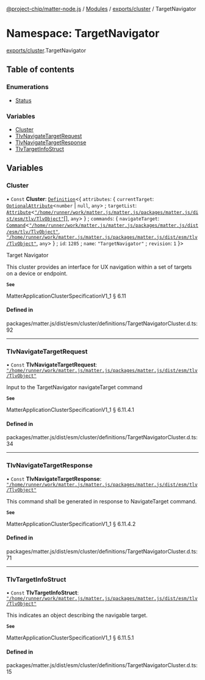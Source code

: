 [@project-chip/matter-node.js](../README.md) / [Modules](../modules.md) / [exports/cluster](exports_cluster.md) / TargetNavigator

# Namespace: TargetNavigator

[exports/cluster](exports_cluster.md).TargetNavigator

## Table of contents

### Enumerations

- [Status](../enums/exports_cluster.TargetNavigator.Status.md)

### Variables

- [Cluster](exports_cluster.TargetNavigator.md#cluster)
- [TlvNavigateTargetRequest](exports_cluster.TargetNavigator.md#tlvnavigatetargetrequest)
- [TlvNavigateTargetResponse](exports_cluster.TargetNavigator.md#tlvnavigatetargetresponse)
- [TlvTargetInfoStruct](exports_cluster.TargetNavigator.md#tlvtargetinfostruct)

## Variables

### Cluster

• `Const` **Cluster**: [`Definition`](exports_cluster.ClusterFactory.md#definition)\<\{ `attributes`: \{ `currentTarget`: [`OptionalAttribute`](exports_cluster.md#optionalattribute)\<`number` \| ``null``, `any`\> ; `targetList`: [`Attribute`](exports_cluster.md#attribute)\<[`"/home/runner/work/matter.js/matter.js/packages/matter.js/dist/esm/tlv/TlvObject"`](export._internal_.__home_runner_work_matter_js_matter_js_packages_matter_js_dist_esm_tlv_TlvObject_.md)[], `any`\>  } ; `commands`: \{ `navigateTarget`: [`Command`](exports_cluster.md#command)\<[`"/home/runner/work/matter.js/matter.js/packages/matter.js/dist/esm/tlv/TlvObject"`](export._internal_.__home_runner_work_matter_js_matter_js_packages_matter_js_dist_esm_tlv_TlvObject_.md), [`"/home/runner/work/matter.js/matter.js/packages/matter.js/dist/esm/tlv/TlvObject"`](export._internal_.__home_runner_work_matter_js_matter_js_packages_matter_js_dist_esm_tlv_TlvObject_.md), `any`\>  } ; `id`: ``1285`` ; `name`: ``"TargetNavigator"`` ; `revision`: ``1``  }\>

Target Navigator

This cluster provides an interface for UX navigation within a set of targets on a device or endpoint.

**`See`**

MatterApplicationClusterSpecificationV1_1 § 6.11

#### Defined in

packages/matter.js/dist/esm/cluster/definitions/TargetNavigatorCluster.d.ts:92

___

### TlvNavigateTargetRequest

• `Const` **TlvNavigateTargetRequest**: [`"/home/runner/work/matter.js/matter.js/packages/matter.js/dist/esm/tlv/TlvObject"`](export._internal_.__home_runner_work_matter_js_matter_js_packages_matter_js_dist_esm_tlv_TlvObject_.md)

Input to the TargetNavigator navigateTarget command

**`See`**

MatterApplicationClusterSpecificationV1_1 § 6.11.4.1

#### Defined in

packages/matter.js/dist/esm/cluster/definitions/TargetNavigatorCluster.d.ts:34

___

### TlvNavigateTargetResponse

• `Const` **TlvNavigateTargetResponse**: [`"/home/runner/work/matter.js/matter.js/packages/matter.js/dist/esm/tlv/TlvObject"`](export._internal_.__home_runner_work_matter_js_matter_js_packages_matter_js_dist_esm_tlv_TlvObject_.md)

This command shall be generated in response to NavigateTarget command.

**`See`**

MatterApplicationClusterSpecificationV1_1 § 6.11.4.2

#### Defined in

packages/matter.js/dist/esm/cluster/definitions/TargetNavigatorCluster.d.ts:71

___

### TlvTargetInfoStruct

• `Const` **TlvTargetInfoStruct**: [`"/home/runner/work/matter.js/matter.js/packages/matter.js/dist/esm/tlv/TlvObject"`](export._internal_.__home_runner_work_matter_js_matter_js_packages_matter_js_dist_esm_tlv_TlvObject_.md)

This indicates an object describing the navigable target.

**`See`**

MatterApplicationClusterSpecificationV1_1 § 6.11.5.1

#### Defined in

packages/matter.js/dist/esm/cluster/definitions/TargetNavigatorCluster.d.ts:15
